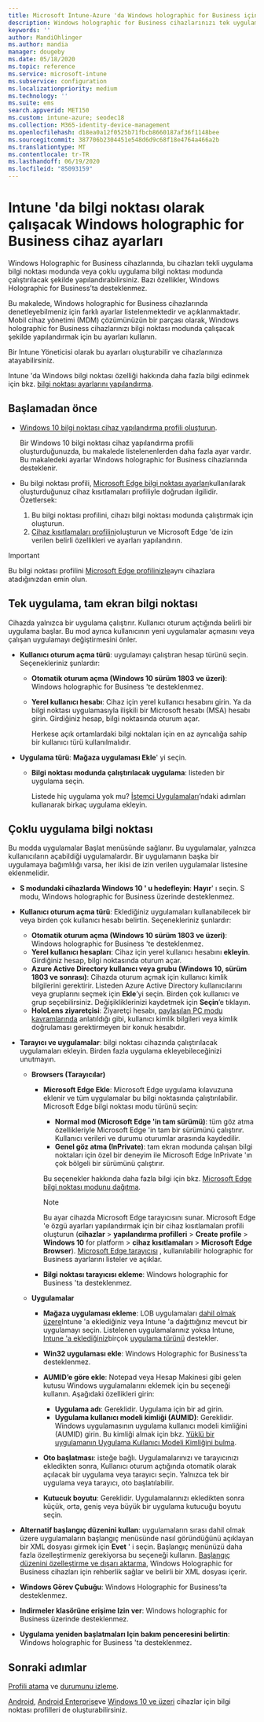 ```yaml
---
title: Microsoft Intune-Azure 'da Windows holographic for Business için bilgi noktası ayarları | Microsoft Docs
description: Windows holographic for Business cihazlarınızı tek uygulama ve çok kullanıcılı kiler olarak yapılandırın, Başlat menüsünü özelleştirin, uygulamalar ekleyin, görev çubuğunu görüntüleyin ve Microsoft Intune bir Web tarayıcısı yapılandırın.
keywords: ''
author: MandiOhlinger
ms.author: mandia
manager: dougeby
ms.date: 05/18/2020
ms.topic: reference
ms.service: microsoft-intune
ms.subservice: configuration
ms.localizationpriority: medium
ms.technology: ''
ms.suite: ems
search.appverid: MET150
ms.custom: intune-azure; seodec18
ms.collection: M365-identity-device-management
ms.openlocfilehash: d18ea0a12f0525b71fbcb8660187af36f1148bee
ms.sourcegitcommit: 387706b2304451e548d6d9c68f18e4764a466a2b
ms.translationtype: MT
ms.contentlocale: tr-TR
ms.lasthandoff: 06/19/2020
ms.locfileid: "85093159"
---
```

# <a name="windows-holographic-for-business-device-settings-to-run-as-a-kiosk-in-intune"></a>Intune 'da bilgi noktası olarak çalışacak Windows holographic for Business cihaz ayarları

Windows Holographic for Business cihazlarında, bu cihazları tekli uygulama bilgi noktası modunda veya çoklu uygulama bilgi noktası modunda çalıştırılacak şekilde yapılandırabilirsiniz. Bazı özellikler, Windows Holographic for Business’ta desteklenmez.

Bu makalede, Windows holographic for Business cihazlarında denetleyebilmeniz için farklı ayarlar listelenmektedir ve açıklanmaktadır. Mobil cihaz yönetimi (MDM) çözümünüzün bir parçası olarak, Windows holographic for Business cihazlarınızı bilgi noktası modunda çalışacak şekilde yapılandırmak için bu ayarları kullanın.

Bir Intune Yöneticisi olarak bu ayarları oluşturabilir ve cihazlarınıza atayabilirsiniz.

Intune 'da Windows bilgi noktası özelliği hakkında daha fazla bilgi edinmek için bkz. [bilgi noktası ayarlarını yapılandırma](kiosk-settings.md).

## <a name="before-you-begin"></a>Başlamadan önce

- [Windows 10 bilgi noktası cihaz yapılandırma profili oluşturun](kiosk-settings.md#create-the-profile).

  Bir Windows 10 bilgi noktası cihaz yapılandırma profili oluşturduğunuzda, bu makalede listelenenlerden daha fazla ayar vardır. Bu makaledeki ayarlar Windows holographic for Business cihazlarında desteklenir.

- Bu bilgi noktası profili, [Microsoft Edge bilgi noktası ayarları](device-restrictions-windows-holographic.md#microsoft-edge-browser)kullanılarak oluşturduğunuz cihaz kısıtlamaları profiliyle doğrudan ilgilidir. Özetlersek:

  1. Bu bilgi noktası profilini, cihazı bilgi noktası modunda çalıştırmak için oluşturun.
  2. [Cihaz kısıtlamaları profilini](device-restrictions-windows-holographic.md#microsoft-edge-browser)oluşturun ve Microsoft Edge 'de izin verilen belirli özellikleri ve ayarları yapılandırın.

> [!IMPORTANT]
> Bu bilgi noktası profilini [Microsoft Edge profilinizle](device-restrictions-windows-holographic.md#microsoft-edge-browser)aynı cihazlara atadığınızdan emin olun.

## <a name="single-app-full-screen-kiosk"></a>Tek uygulama, tam ekran bilgi noktası

Cihazda yalnızca bir uygulama çalıştırır. Kullanıcı oturum açtığında belirli bir uygulama başlar. Bu mod ayrıca kullanıcının yeni uygulamalar açmasını veya çalışan uygulamayı değiştirmesini önler.

- **Kullanıcı oturum açma türü**: uygulamayı çalıştıran hesap türünü seçin. Seçenekleriniz şunlardır:

  - **Otomatik oturum açma (Windows 10 sürüm 1803 ve üzeri)**: Windows holographic for Business 'te desteklenmez.
  - **Yerel kullanıcı hesabı**: Cihaz için yerel kullanıcı hesabını girin. Ya da bilgi noktası uygulamasıyla ilişkili bir Microsoft hesabı (MSA) hesabı girin. Girdiğiniz hesap, bilgi noktasında oturum açar.

    Herkese açık ortamlardaki bilgi noktaları için en az ayrıcalığa sahip bir kullanıcı türü kullanılmalıdır.

- **Uygulama türü**: **Mağaza uygulaması Ekle**' yi seçin.

  - **Bilgi noktası modunda çalıştırılacak uygulama**: listeden bir uygulama seçin.

    Listede hiç uygulama yok mu? [İstemci Uygulamaları](../apps/apps-add.md)’ndaki adımları kullanarak birkaç uygulama ekleyin.

## <a name="multi-app-kiosk"></a>Çoklu uygulama bilgi noktası

Bu modda uygulamalar Başlat menüsünde sağlanır. Bu uygulamalar, yalnızca kullanıcıların açabildiği uygulamalardır. Bir uygulamanın başka bir uygulamaya bağımlılığı varsa, her ikisi de izin verilen uygulamalar listesine eklenmelidir.

- **S modundaki cihazlarda Windows 10 ' u hedefleyin**: **Hayır**' ı seçin. S modu, Windows holographic for Business üzerinde desteklenmez.

- **Kullanıcı oturum açma türü**: Eklediğiniz uygulamaları kullanabilecek bir veya birden çok kullanıcı hesabı belirtin. Seçenekleriniz şunlardır:

  - **Otomatik oturum açma (Windows 10 sürüm 1803 ve üzeri)**: Windows holographic for Business 'te desteklenmez.
  - **Yerel kullanıcı hesapları**: Cihaz için yerel kullanıcı hesabını **ekleyin**. Girdiğiniz hesap, bilgi noktasında oturum açar.
  - **Azure Active Directory kullanıcı veya grubu (Windows 10, sürüm 1803 ve sonrası)**: Cihazda oturum açmak için kullanıcı kimlik bilgilerini gerektirir. Listeden Azure Active Directory kullanıcılarını veya gruplarını seçmek için **Ekle**’yi seçin. Birden çok kullanıcı ve grup seçebilirsiniz. Değişikliklerinizi kaydetmek için **Seçin**’e tıklayın.
  - **HoloLens ziyaretçisi**: Ziyaretçi hesabı, [paylaşılan PC modu kavramlarında](https://docs.microsoft.com/windows/configuration/set-up-shared-or-guest-pc#shared-pc-mode-concepts) anlatıldığı gibi, kullanıcı kimlik bilgileri veya kimlik doğrulaması gerektirmeyen bir konuk hesabıdır.

- **Tarayıcı ve uygulamalar**: bilgi noktası cihazında çalıştırılacak uygulamaları ekleyin. Birden fazla uygulama ekleyebileceğinizi unutmayın.

  - **Browsers (Tarayıcılar)**
    - **Microsoft Edge Ekle**: Microsoft Edge uygulama kılavuzuna eklenir ve tüm uygulamalar bu bilgi noktasında çalıştırılabilir. Microsoft Edge bilgi noktası modu türünü seçin:

      - **Normal mod (Microsoft Edge 'in tam sürümü)**: tüm göz atma özellikleriyle Microsoft Edge 'in tam bir sürümünü çalıştırır. Kullanıcı verileri ve durumu oturumlar arasında kaydedilir.
      - **Genel göz atma (InPrivate)**: tam ekran modunda çalışan bilgi noktaları için özel bir deneyim ile Microsoft Edge InPrivate 'ın çok bölgeli bir sürümünü çalıştırır.

      Bu seçenekler hakkında daha fazla bilgi için bkz. [Microsoft Edge bilgi noktası modunu dağıtma](https://docs.microsoft.com/microsoft-edge/deploy/microsoft-edge-kiosk-mode-deploy#supported-configuration-types).

      > [!NOTE]
      > Bu ayar cihazda Microsoft Edge tarayıcısını sunar. Microsoft Edge 'e özgü ayarları yapılandırmak için bir cihaz kısıtlamaları profili oluşturun (**cihazlar**  >  **yapılandırma profilleri**  >  **Create profile**  >  **Windows 10** for platform > **cihaz kısıtlamaları**  >  **Microsoft Edge Browser**). [Microsoft Edge tarayıcısı](device-restrictions-windows-holographic.md#microsoft-edge-browser) , kullanılabilir holographic for Business ayarlarını listeler ve açıklar.

    - **Bilgi noktası tarayıcısı ekleme**: Windows holographic for Business 'ta desteklenmez.

  - **Uygulamalar**
    - **Mağaza uygulaması ekleme**: LOB uygulamaları [dahil olmak üzere](../apps/apps-add.md)Intune 'a eklediğiniz veya Intune 'a dağıttığınız mevcut bir uygulamayı seçin. Listelenen uygulamalarınız yoksa Intune, [Intune 'a eklediğiniz](../apps/store-apps-windows.md)birçok [uygulama türünü](../apps/apps-add.md) destekler.
    - **Win32 uygulaması ekle**: Windows Holographic for Business’ta desteklenmez.
    - **AUMID’e göre ekle**: Notepad veya Hesap Makinesi gibi gelen kutusu Windows uygulamalarını eklemek için bu seçeneği kullanın. Aşağıdaki özellikleri girin:

      - **Uygulama adı**: Gereklidir. Uygulama için bir ad girin.
      - **Uygulama kullanıcı modeli kimliği (AUMID)**: Gereklidir. Windows uygulamasının uygulama kullanıcı modeli kimliğini (AUMID) girin. Bu kimliği almak için bkz. [Yüklü bir uygulamanın Uygulama Kullanıcı Modeli Kimliğini bulma](https://docs.microsoft.com/windows-hardware/customize/enterprise/find-the-application-user-model-id-of-an-installed-app).

    - **Oto başlatması**: isteğe bağlı. Uygulamalarınızı ve tarayıcınızı ekledikten sonra, Kullanıcı oturum açtığında otomatik olarak açılacak bir uygulama veya tarayıcı seçin. Yalnızca tek bir uygulama veya tarayıcı, oto başlatılabilir.
    - **Kutucuk boyutu**: Gereklidir. Uygulamalarınızı ekledikten sonra küçük, orta, geniş veya büyük bir uygulama kutucuğu boyutu seçin.

- **Alternatif başlangıç düzenini kullan**: uygulamaların sırası dahil olmak üzere uygulamaların başlangıç menüsünde nasıl göründüğünü açıklayan bir XML dosyası girmek için **Evet** ' i seçin. Başlangıç menünüzü daha fazla özelleştirmeniz gerekiyorsa bu seçeneği kullanın. [Başlangıç düzenini özelleştirme ve dışarı aktarma](https://docs.microsoft.com/hololens/hololens-kiosk#start-layout-for-hololens), Windows Holographic for Business cihazları için rehberlik sağlar ve belirli bir XML dosyası içerir.

- **Windows Görev Çubuğu**: Windows Holographic for Business’ta desteklenmez.
- **Indirmeler klasörüne erişime Izin ver**: Windows holographic for Business üzerinde desteklenmez.
- **Uygulama yeniden başlatmaları Için bakım penceresini belirtin**: Windows holographic for Business 'ta desteklenmez.

## <a name="next-steps"></a>Sonraki adımlar

[Profili atama](device-profile-assign.md) ve [durumunu izleme](device-profile-monitor.md).

[Android](device-restrictions-android.md#kiosk), [Android Enterprise](device-restrictions-android-for-work.md#device-experience)ve [Windows 10 ve üzeri](kiosk-settings-windows.md) cihazlar için bilgi noktası profilleri de oluşturabilirsiniz.
